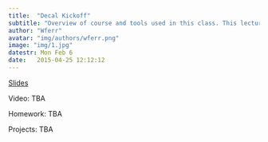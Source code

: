 ```yaml
---
title:  "Decal Kickoff"
subtitle: "Overview of course and tools used in this class. This lecture will help you determine if you need to go to the bootcamp."
author: "Wferr"
avatar: "img/authors/wferr.png"
image: "img/1.jpg"
datestr: Mon Feb 6
date:   2015-04-25 12:12:12
---
```


[Slides](https://docs.google.com/presentation/d/1RJvvZ2MUi3OKO1gF8X92AWYLg9Xb2ZfsSpAeM-6eqEk/edit#slide=id.g1c40d1bb71_1_5)

Video: TBA

Homework: TBA

Projects: TBA
